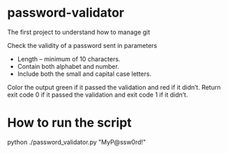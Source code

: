 # password-validator
The first project to understand how to manage git

Check the validity of a password sent in parameters
- Length – minimum of 10 characters.
- Contain both alphabet and number.
- Include both the small and capital case letters.

Color the output green if it passed the validation and red if it didn’t.
Return exit code 0 if it passed the validation and exit code 1 if it didn’t.

# How to run the script 
python ./password_validator.py "MyP@ssw0rd!"
